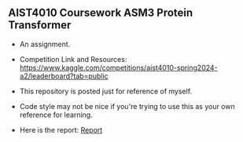 ## AIST4010 Coursework ASM3 Protein Transformer

* An assignment.
* Competition Link and Resources: https://www.kaggle.com/competitions/aist4010-spring2024-a2/leaderboard?tab=public

* This repository is posted just for reference of myself.
* Code style may not be nice if you're trying to use this as your own reference for learning.

* Here is the report: [Report](report.pdf)
